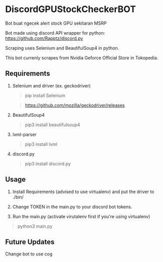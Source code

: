 # DiscordGPUStockCheckerBOT

Bot buat ngecek alert stock GPU sekitaran MSRP

Bot made using discord API wrapper for python: https://github.com/Rapptz/discord.py

Scraping uses Selenium and BeautifulSoup4 in python.

This bot currenly scrapes from Nvidia Geforce Official Store in Tokopedia.


## Requirements
1. Selenium and driver (ex. geckodriver)

    > pip install Selenium

    > https://github.com/mozilla/geckodriver/releases

2. BeautifulSoup4

    > pip3 install beautifulsoup4

3. lxml-parser

    > pip3 install lxml

4. discord.py 

    > pip3 install discord.py
    

## Usage
1. Install Requirements (advised to use virtualenv) and put the driver to ./bin/

2. Change TOKEN in the main.py to your discord bot tokens.

3. Run the main.py (activate virutalenv first if you're using virtualenv)

> python3 main.py


## Future Updates

  Change bot to use cog
